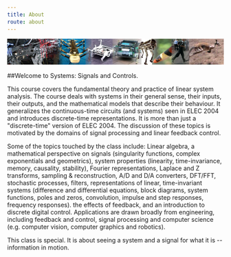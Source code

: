 ```yaml
---
title: About
route: about
---
```


![About Image](EyeCandy.jpg?) 

##Welcome to Systems: Signals and Controls.

This course covers the fundamental theory and practice of linear system analysis.  The course deals with systems in their general sense, their inputs, their outputs, and the mathematical models that describe their behaviour.  It generalizes the continuous-time circuits (and systems) seen in ELEC 2004 and introduces discrete-time representations.  It is more than just a "discrete-time" version of ELEC 2004.  The discussion of these topics is motivated by the domains of signal processing and linear feedback control.

Some of the topics touched by the class include: Linear algebra, a mathematical perspective on signals (singularity functions, complex exponentials and geometrics), system properties (linearity, time-invariance, memory, causality, stability), Fourier representations, Laplace and Z transforms, sampling & reconstruction, A/D and D/A converters, DFT/FFT, stochastic processes, filters, representations of linear, time-invariant systems (difference and differential equations, block diagrams, system functions, poles and zeros, convolution, impulse and step responses, frequency responses). the effects of feedback, and an introduction to discrete digital control.  Applications are drawn broadly from engineering, including feedback and control, signal processing and computer science (e.g. computer vision, computer graphics and robotics).

This class is special.  It is about seeing a system and a signal for what it is -- information in motion.
